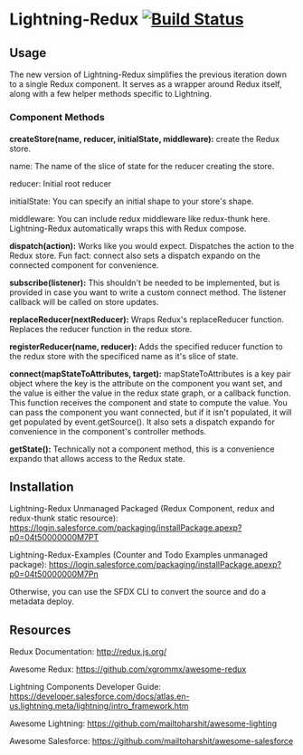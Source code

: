# Lightning-Redux [![Build Status](https://travis-ci.org/madmax983/lightning-redux.svg?branch=master)](https://travis-ci.org/madmax983/lightning-redux)

## Usage
The new version of Lightning-Redux simplifies the previous iteration down to a single Redux component. It serves as a wrapper around Redux itself, along with a few helper methods specific to Lightning.

### Component Methods
####
**createStore(name, reducer, initialState, middleware):** create the Redux store.

name: The name of the slice of state for the reducer creating the store.

reducer: Initial root reducer

initialState: You can specify an initial shape to your store's shape.

middleware: You can include redux middleware like redux-thunk here. Lightning-Redux automatically wraps this with Redux compose.

**dispatch(action):** Works like you would expect. Dispatches the action to the Redux store. Fun fact: connect also sets a dispatch expando on the connected component for convenience.

**subscribe(listener):** This shouldn't be needed to be implemented, but is provided in case you want to write a custom connect method. The listener callback will be called on store updates.

**replaceReducer(nextReducer):** Wraps Redux's replaceReducer function. Replaces the reducer function in the redux store.

**registerReducer(name, reducer):** Adds the specified reducer function to the redux store with the specificed name as it's slice of state.

**connect(mapStateToAttributes, target):** mapStateToAttributes is a key pair object where the key is the attribute on the component you want set, and the value is either the value in the redux state graph, or a callback function. This function receives the component and state to compute the value. You can pass the component you want connected, but if it isn't populated, it will get populated by event.getSource(). It also sets a dispatch expando for convenience in the component's controller methods. 

**getState():** Technically not a component method, this is a convenience expando that allows access to the Redux state.

## Installation
Lightning-Redux Unmanaged Packaged (Redux Component, redux and redux-thunk static resource): https://login.salesforce.com/packaging/installPackage.apexp?p0=04t50000000M7PT

Lightning-Redux-Examples (Counter and Todo Examples unmanaged package): https://login.salesforce.com/packaging/installPackage.apexp?p0=04t50000000M7Pn

Otherwise, you can use the SFDX CLI to convert the source and do a metadata deploy.

## Resources
Redux Documentation: http://redux.js.org/

Awesome Redux: https://github.com/xgrommx/awesome-redux

Lightning Components Developer Guide: https://developer.salesforce.com/docs/atlas.en-us.lightning.meta/lightning/intro_framework.htm 

Awesome Lightning: https://github.com/mailtoharshit/awesome-lighting

Awesome Salesforce: https://github.com/mailtoharshit/awesome-salesforce

